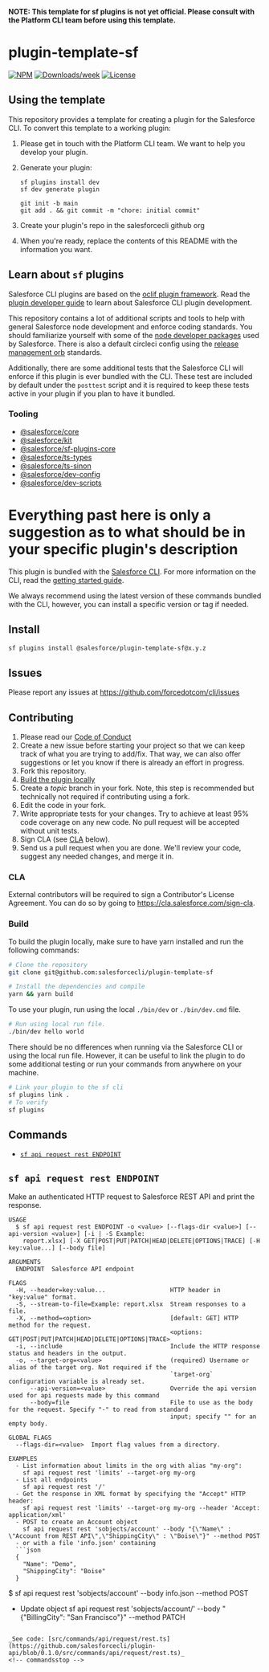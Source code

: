 **NOTE: This template for sf plugins is not yet official. Please consult with the Platform CLI team before using this template.**

# plugin-template-sf

[![NPM](https://img.shields.io/npm/v/@salesforce/plugin-template-sf.svg?label=@salesforce/plugin-template-sf)](https://www.npmjs.com/package/@salesforce/plugin-template-sf) [![Downloads/week](https://img.shields.io/npm/dw/@salesforce/plugin-template-sf.svg)](https://npmjs.org/package/@salesforce/plugin-template-sf) [![License](https://img.shields.io/badge/License-BSD%203--Clause-brightgreen.svg)](https://raw.githubusercontent.com/salesforcecli/plugin-template-sf/main/LICENSE.txt)

## Using the template

This repository provides a template for creating a plugin for the Salesforce CLI. To convert this template to a working plugin:

1. Please get in touch with the Platform CLI team. We want to help you develop your plugin.
2. Generate your plugin:

   ```
   sf plugins install dev
   sf dev generate plugin

   git init -b main
   git add . && git commit -m "chore: initial commit"
   ```

3. Create your plugin's repo in the salesforcecli github org
4. When you're ready, replace the contents of this README with the information you want.

## Learn about `sf` plugins

Salesforce CLI plugins are based on the [oclif plugin framework](https://oclif.io/docs/introduction). Read the [plugin developer guide](https://developer.salesforce.com/docs/atlas.en-us.sfdx_cli_plugins.meta/sfdx_cli_plugins/cli_plugins_architecture_sf_cli.htm) to learn about Salesforce CLI plugin development.

This repository contains a lot of additional scripts and tools to help with general Salesforce node development and enforce coding standards. You should familiarize yourself with some of the [node developer packages](#tooling) used by Salesforce. There is also a default circleci config using the [release management orb](https://github.com/forcedotcom/npm-release-management-orb) standards.

Additionally, there are some additional tests that the Salesforce CLI will enforce if this plugin is ever bundled with the CLI. These test are included by default under the `posttest` script and it is required to keep these tests active in your plugin if you plan to have it bundled.

### Tooling

- [@salesforce/core](https://github.com/forcedotcom/sfdx-core)
- [@salesforce/kit](https://github.com/forcedotcom/kit)
- [@salesforce/sf-plugins-core](https://github.com/salesforcecli/sf-plugins-core)
- [@salesforce/ts-types](https://github.com/forcedotcom/ts-types)
- [@salesforce/ts-sinon](https://github.com/forcedotcom/ts-sinon)
- [@salesforce/dev-config](https://github.com/forcedotcom/dev-config)
- [@salesforce/dev-scripts](https://github.com/forcedotcom/dev-scripts)

# Everything past here is only a suggestion as to what should be in your specific plugin's description

This plugin is bundled with the [Salesforce CLI](https://developer.salesforce.com/tools/sfdxcli). For more information on the CLI, read the [getting started guide](https://developer.salesforce.com/docs/atlas.en-us.sfdx_setup.meta/sfdx_setup/sfdx_setup_intro.htm).

We always recommend using the latest version of these commands bundled with the CLI, however, you can install a specific version or tag if needed.

## Install

```bash
sf plugins install @salesforce/plugin-template-sf@x.y.z
```

## Issues

Please report any issues at https://github.com/forcedotcom/cli/issues

## Contributing

1. Please read our [Code of Conduct](CODE_OF_CONDUCT.md)
2. Create a new issue before starting your project so that we can keep track of
   what you are trying to add/fix. That way, we can also offer suggestions or
   let you know if there is already an effort in progress.
3. Fork this repository.
4. [Build the plugin locally](#build)
5. Create a _topic_ branch in your fork. Note, this step is recommended but technically not required if contributing using a fork.
6. Edit the code in your fork.
7. Write appropriate tests for your changes. Try to achieve at least 95% code coverage on any new code. No pull request will be accepted without unit tests.
8. Sign CLA (see [CLA](#cla) below).
9. Send us a pull request when you are done. We'll review your code, suggest any needed changes, and merge it in.

### CLA

External contributors will be required to sign a Contributor's License
Agreement. You can do so by going to https://cla.salesforce.com/sign-cla.

### Build

To build the plugin locally, make sure to have yarn installed and run the following commands:

```bash
# Clone the repository
git clone git@github.com:salesforcecli/plugin-template-sf

# Install the dependencies and compile
yarn && yarn build
```

To use your plugin, run using the local `./bin/dev` or `./bin/dev.cmd` file.

```bash
# Run using local run file.
./bin/dev hello world
```

There should be no differences when running via the Salesforce CLI or using the local run file. However, it can be useful to link the plugin to do some additional testing or run your commands from anywhere on your machine.

```bash
# Link your plugin to the sf cli
sf plugins link .
# To verify
sf plugins
```

## Commands

<!-- commands -->

- [`sf api request rest ENDPOINT`](#sf-api-request-rest-endpoint)

## `sf api request rest ENDPOINT`

Make an authenticated HTTP request to Salesforce REST API and print the response.

````
USAGE
  $ sf api request rest ENDPOINT -o <value> [--flags-dir <value>] [--api-version <value>] [-i | -S Example:
    report.xlsx] [-X GET|POST|PUT|PATCH|HEAD|DELETE|OPTIONS|TRACE] [-H key:value...] [--body file]

ARGUMENTS
  ENDPOINT  Salesforce API endpoint

FLAGS
  -H, --header=key:value...                  HTTP header in "key:value" format.
  -S, --stream-to-file=Example: report.xlsx  Stream responses to a file.
  -X, --method=<option>                      [default: GET] HTTP method for the request.
                                             <options: GET|POST|PUT|PATCH|HEAD|DELETE|OPTIONS|TRACE>
  -i, --include                              Include the HTTP response status and headers in the output.
  -o, --target-org=<value>                   (required) Username or alias of the target org. Not required if the
                                             `target-org` configuration variable is already set.
      --api-version=<value>                  Override the api version used for api requests made by this command
      --body=file                            File to use as the body for the request. Specify "-" to read from standard
                                             input; specify "" for an empty body.

GLOBAL FLAGS
  --flags-dir=<value>  Import flag values from a directory.

EXAMPLES
  - List information about limits in the org with alias "my-org":
    sf api request rest 'limits' --target-org my-org
  - List all endpoints
    sf api request rest '/'
  - Get the response in XML format by specifying the "Accept" HTTP header:
    sf api request rest 'limits' --target-org my-org --header 'Accept: application/xml'
  - POST to create an Account object
    sf api request rest 'sobjects/account' --body "{\"Name\" : \"Account from REST API\",\"ShippingCity\" : \"Boise\"}" --method POST
  - or with a file 'info.json' containing
  ```json
  {
    "Name": "Demo",
    "ShippingCity": "Boise"
  }
````

$ sf api request rest 'sobjects/account' --body info.json --method POST

- Update object
  sf api request rest 'sobjects/account/<Account ID>' --body "{\"BillingCity\": \"San Francisco\"}" --method PATCH

```

_See code: [src/commands/api/request/rest.ts](https://github.com/salesforcecli/plugin-api/blob/0.1.0/src/commands/api/request/rest.ts)_
<!-- commandsstop -->
```
